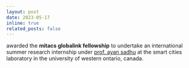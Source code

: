 ```yaml
---
layout: post
date: 2023-05-17
inline: true
related_posts: false
---
```


awarded the **mitacs globalink fellowship** to undertake an international summer research internship under [prof. ayan sadhu](https://www.eng.uwo.ca/civil//faculty/sadhu_a/index.html) at the smart cities laboratory in the university of western ontario, canada.